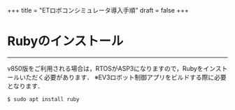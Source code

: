 +++
title = "ETロボコンシミュレータ導入手順"
draft = false
+++

# Rubyのインストール

------

v850版をご利用される場合は，RTOSがASP3になりますので，Rubyをインストールいただく必要があります．
※EV3ロボット制御アプリをビルドする際に必要となります．

```
$ sudo apt install ruby
```

